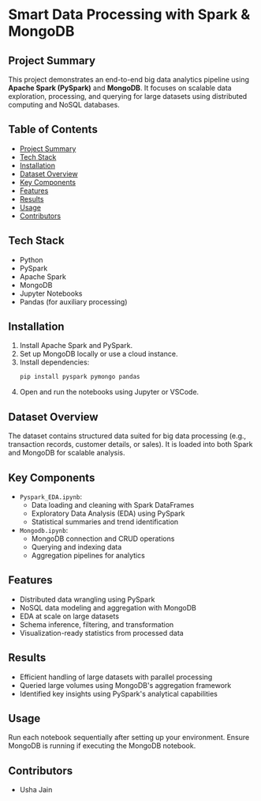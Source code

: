 # Smart Data Processing with Spark & MongoDB

## Project Summary

This project demonstrates an end-to-end big data analytics pipeline using **Apache Spark (PySpark)** and **MongoDB**. It focuses on scalable data exploration, processing, and querying for large datasets using distributed computing and NoSQL databases.

## Table of Contents

- [Project Summary](#project-summary)
- [Tech Stack](#tech-stack)
- [Installation](#installation)
- [Dataset Overview](#dataset-overview)
- [Key Components](#key-components)
- [Features](#features)
- [Results](#results)
- [Usage](#usage)
- [Contributors](#contributors)

## Tech Stack

- Python
- PySpark
- Apache Spark
- MongoDB
- Jupyter Notebooks
- Pandas (for auxiliary processing)

## Installation

1. Install Apache Spark and PySpark.
2. Set up MongoDB locally or use a cloud instance.
3. Install dependencies:
   ```bash
   pip install pyspark pymongo pandas
   ```
4. Open and run the notebooks using Jupyter or VSCode.

## Dataset Overview

The dataset contains structured data suited for big data processing (e.g., transaction records, customer details, or sales). It is loaded into both Spark and MongoDB for scalable analysis.

## Key Components

- `Pyspark_EDA.ipynb`: 
  - Data loading and cleaning with Spark DataFrames
  - Exploratory Data Analysis (EDA) using PySpark
  - Statistical summaries and trend identification
- `Mongodb.ipynb`: 
  - MongoDB connection and CRUD operations
  - Querying and indexing data
  - Aggregation pipelines for analytics

## Features

- Distributed data wrangling using PySpark
- NoSQL data modeling and aggregation with MongoDB
- EDA at scale on large datasets
- Schema inference, filtering, and transformation
- Visualization-ready statistics from processed data

## Results

- Efficient handling of large datasets with parallel processing
- Queried large volumes using MongoDB's aggregation framework
- Identified key insights using PySpark's analytical capabilities

## Usage

Run each notebook sequentially after setting up your environment. Ensure MongoDB is running if executing the MongoDB notebook.

## Contributors

- Usha Jain

